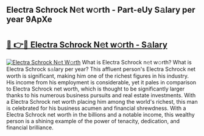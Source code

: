 ## Electra Schrock N𝚎t w𝚘rth - Part-eUy S𝚊lary per year 9ApXe

# <h2><a href="http://gc31xb.nevu.top/?p=Electra+Schrock">🔗 👉🔴 Electra Schrock N𝚎t w𝚘rth - S𝚊lary</a></h2>

[![Electra Schrock N𝚎t W𝚘rth](https://i.imgur.com/Oavwk0R.jpeg)](http://gc31xb.nevu.top/?p=Electra+Schrock)
What is Electra Schrock n𝚎t w𝚘rth? What is Electra Schrock s𝚊lary per year?
This affluent person's Electra Schrock net worth is significant, making him one of the richest figures in his industry. His income from his employment is considerable, yet it pales in comparison to Electra Schrock net worth, which is thought to be significantly larger thanks to his numerous business pursuits and real estate investments. With a Electra Schrock net worth placing him among the world's richest, this man is celebrated for his business acumen and financial shrewdness. With a Electra Schrock net worth in the billions and a notable income, this wealthy person is a shining example of the power of tenacity, dedication, and financial brilliance.
